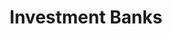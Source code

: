---
order: "08"
title: "Investment Banks"
nav:
  - heading: Alex. Brown & Sons
    sub-sections:
      - "12.1"
      - "12.5"
      - "12.11"
      - "13.19"
      - "13.23"
  - heading: Goldman Sachs
    sub-sections:
      - "14.13"
      - "14.17"
  - heading: Montgomery Securities
    sub-sections:
      - "13.25"
      - "https://histofcom.netlify.app/interview/74/"
  - heading: Robertson Colman & Stephens
    sub-sections:
      - "12.14"
  - heading: Salomon Brothers
    sub-sections:
      - "13.16"
      - "13.22"
---